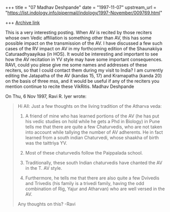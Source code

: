+++
title = "07 Madhav Deshpande"
date = "1997-11-07"
upstream_url = "https://list.indology.info/pipermail/indology/1997-November/009769.html"

+++
[Archive link](https://list.indology.info/pipermail/indology/1997-November/009769.html)

This is a very interesting posting.  When AV is recited by those reciters
whose own Vedic affiliation is something other than AV, this has some
possible impact on the transmission of the AV.  I have discussed a few
such cases of the RV impact on AV in my forthcoming edition of the
Shaunakiiya Caturaadhyaayikaa (in HOS).  It would be interesting and
important to see how the AV recitation in YV style may have some important
consequences.  RAVI, could you plese give me some names and addresses of
these reciters, so that I could contact them during my visit to India?  I
am currently editing the Jatapatha of the AV (kandas 15, 17) and
Kramapatha (kanda 20) on the basis of three mss, and it would be useful if
any of the reciters you mention continue to recite these VikRitis.
        Madhav Deshpande

On Thu, 6 Nov 1997, Ravi R. Iyer wrote:

> Hi All:
> Just a few thoughts on the living tradition of the Atharva veda:
>
> 1. A friend of mine who has learned portions of the AV (he has put his
> vedic studies on hold while he gets a Phd in Biology) in Pune tells me
> that there are quite a few Chaturvedis, who are not taken into account
> while tallying the number of AV adherents. He in fact learned from a
> south indian Chaturvedi, whose shaakha of birth was the taittriya YV.
>
> 2. Most of these chaturvedis follow the Paippalada school.
>
> 3. Traditionally, these south Indian chaturvedis have chanted the AV in
> the T. AV style.
>
> 4. Furthermore, he tells me that there are also quite a few Dvivedis and
> Trivedis (his family is a trivedi family, having the odd combination of
> Rig, Yajur and Atharvan) who are well versed in the AV.
>
> Any thoughts on this?
> -Ravi
>



